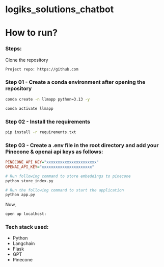 # logiks_solutions_chatbot


# How to run?
### Steps:


Clone the repository


```bash 
Project repo: https://github.com
```

### Step 01 - Create a conda environment after opening the repository

```bash
conda create -n llmapp python=3.13 -y
```

```bash
conda activate llmapp
```

### Step 02 - Install the requirements
```bash
pip install -r requirements.txt
```

### Step 03 - Create a .env file in the root directory and add your Pinecone & openai api keys as follows:

```ini
PINECONE_API_KEY="xxxxxxxxxxxxxxxxxxxxxx"
OPENAI_API_KEY="xxxxxxxxxxxxxxxxxxxxxx"
```

```bash
# Run following command to store embeddings to pinecone
python store_index.py
```

```bash
# Run the following command to start the application
python app.py
```

Now,
```bash
open up localhost:
```

### Tech stack used:

- Python
- Langchain
- Flask
- GPT
- Pinecone